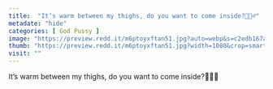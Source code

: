 ```yaml
---
title:  "It’s warm between my thighs, do you want to come inside?🤸🏽‍♂️"
metadate: "hide"
categories: [ God Pussy ]
image: "https://preview.redd.it/m6ptoyxftan51.jpg?auto=webp&s=c2edb167ab36600cf30aec577af7bb4d002d0345"
thumb: "https://preview.redd.it/m6ptoyxftan51.jpg?width=1080&crop=smart&auto=webp&s=97b887bec7239c2dae0d500566f83c38db058147"
visit: ""
---
```

It’s warm between my thighs, do you want to come inside?🤸🏽‍♂️
